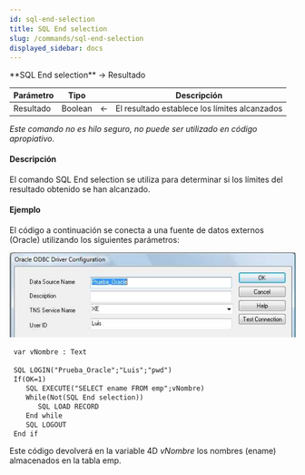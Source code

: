 ```yaml
---
id: sql-end-selection
title: SQL End selection
slug: /commands/sql-end-selection
displayed_sidebar: docs
---
```


<!--REF #_command_.SQL End selection.Syntax-->**SQL End selection**  -> Resultado<!-- END REF-->
<!--REF #_command_.SQL End selection.Params-->
| Parámetro | Tipo |  | Descripción |
| --- | --- | --- | --- |
| Resultado | Boolean | &#8592; | El resultado establece los límites alcanzados |

<!-- END REF-->

*Este comando no es hilo seguro, no puede ser utilizado en código apropiativo.*


#### Descripción 

<!--REF #_command_.SQL End selection.Summary-->El comando SQL End selection se utiliza para determinar si los límites del resultado obtenido se han alcanzado.<!-- END REF-->

#### Ejemplo 

El código a continuación se conecta a una fuente de datos externos (Oracle) utilizando los siguientes parámetros:

![](../assets/en/commands/pict33359.es.png)

```4d
 var vNombre : Text
 
 SQL LOGIN("Prueba_Oracle";"Luis";"pwd")
 If(OK=1)
    SQL EXECUTE("SELECT ename FROM emp";vNombre)
    While(Not(SQL End selection))
       SQL LOAD RECORD
    End while
    SQL LOGOUT
 End if
```

Este código devolverá en la variable 4D *vNombre* los nombres (ename) almacenados en la tabla emp.
